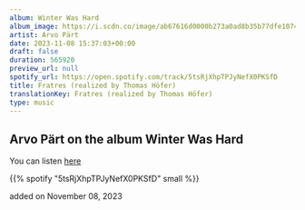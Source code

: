 ```yaml
---
album: Winter Was Hard
album_image: https://i.scdn.co/image/ab67616d0000b273a0ad8b35b77dfe10746b2a99
artist: Arvo Pärt
date: 2023-11-08 15:37:03+00:00
draft: false
duration: 565920
preview_url: null
spotify_url: https://open.spotify.com/track/5tsRjXhpTPJyNefX0PKSfD
title: Fratres (realized by Thomas Höfer)
translationKey: Fratres (realized by Thomas Höfer)
type: music
---
```


## Arvo Pärt on the album Winter Was Hard

You can listen [here](https://open.spotify.com/track/5tsRjXhpTPJyNefX0PKSfD)

{{% spotify "5tsRjXhpTPJyNefX0PKSfD" small %}}

added on November 08, 2023